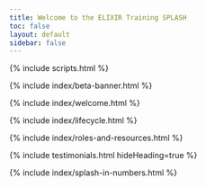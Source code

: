 ```yaml
---
title: Welcome to the ELIXIR Training SPLASH
toc: false
layout: default
sidebar: false
---
```


{% include scripts.html %}

{% include index/beta-banner.html %}

{% include index/welcome.html %}

{% include index/lifecycle.html %}

{% include index/roles-and-resources.html %}

<div class="row mb-5 py-5">
    <div class="col">
        {% include testimonials.html hideHeading=true %}
    </div>
</div>

{% include index/splash-in-numbers.html %}
